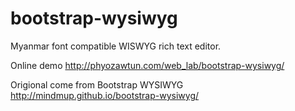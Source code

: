 # bootstrap-wysiwyg
Myanmar font compatible WISWYG rich text editor.

Online demo http://phyozawtun.com/web_lab/bootstrap-wysiwyg/

Origional come from Bootstrap WYSIWYG http://mindmup.github.io/bootstrap-wysiwyg/

